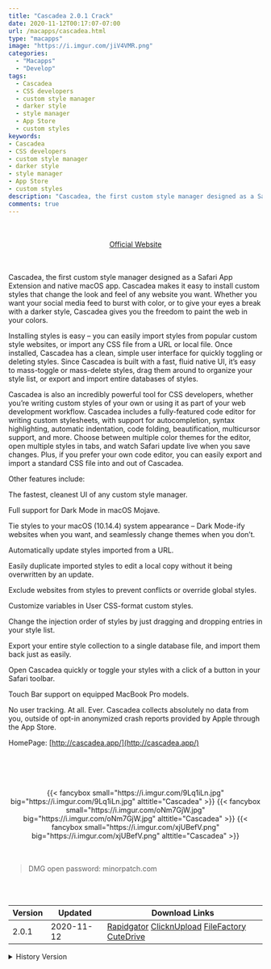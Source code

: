 ```yaml
---
title: "Cascadea 2.0.1 Crack"
date: 2020-11-12T00:17:07-07:00
url: /macapps/cascadea.html
type: "macapps"
image: "https://i.imgur.com/jiV4VMR.png"
categories:
  - "Macapps"
  - "Develop"
tags:
  - Cascadea
  - CSS developers
  - custom style manager
  - darker style
  - style manager
  - App Store
  - custom styles
keywords:
- Cascadea
- CSS developers
- custom style manager
- darker style
- style manager
- App Store
- custom styles
description: "Cascadea, the first custom style manager designed as a Safari App Extension and native macOS app. Cascadea makes it easy to install custom styles that change the look and feel of any website you want"
comments: true
---
```


<br/>
<br/>
<center>
<a href="http://cascadea.app/" target="blank"><div class="border border-blue-500 rounded-lg transition duration-500 
    ease-in-out w-48 text-lg text-blue-500 text-center px-2 hover:bg-blue-500 hover:text-white">
  Official Website 
</div></a>
</center>
<br/>
<br/>

Cascadea, the first custom style manager designed as a Safari App Extension and native macOS app. Cascadea makes it easy to install custom styles that change the look and feel of any website you want. Whether you want your social media feed to burst with color, or to give your eyes a break with a darker style, Cascadea gives you the freedom to paint the web in your colors.

Installing styles is easy – you can easily import styles from popular custom style websites, or import any CSS file from a URL or local file. Once installed, Cascadea has a clean, simple user interface for quickly toggling or deleting styles. Since Cascadea is built with a fast, fluid native UI, it’s easy to mass-toggle or mass-delete styles, drag them around to organize your style list, or export and import entire databases of styles.

Cascadea is also an incredibly powerful tool for CSS developers, whether you’re writing custom styles of your own or using it as part of your web development workflow. Cascadea includes a fully-featured code editor for writing custom stylesheets, with support for autocompletion, syntax highlighting, automatic indentation, code folding, beautification, multicursor support, and more. Choose between multiple color themes for the editor, open multiple styles in tabs, and watch Safari update live when you save changes. Plus, if you prefer your own code editor, you can easily export and import a standard CSS file into and out of Cascadea.

Other features include:

The fastest, cleanest UI of any custom style manager.

Full support for Dark Mode in macOS Mojave.

Tie styles to your macOS (10.14.4) system appearance – Dark Mode-ify websites when you want, and seamlessly change themes when you don’t.

Automatically update styles imported from a URL.

Easily duplicate imported styles to edit a local copy without it being overwritten by an update.

Exclude websites from styles to prevent conflicts or override global styles.

Customize variables in User CSS-format custom styles.

Change the injection order of styles by just dragging and dropping entries in your style list.

Export your entire style collection to a single database file, and import them back just as easily.

Open Cascadea quickly or toggle your styles with a click of a button in your Safari toolbar.

Touch Bar support on equipped MacBook Pro models.

No user tracking. At all. Ever. Cascadea collects absolutely no data from you, outside of opt-in anonymized crash reports provided by
Apple through the App Store.

HomePage: [http://cascadea.app/](http://cascadea.app/)

<br/>
<br/>
<script async src="https://pagead2.googlesyndication.com/pagead/js/adsbygoogle.js"></script>
<ins class="adsbygoogle"
     style="display:block; text-align:center;"
     data-ad-layout="in-article"
     data-ad-format="fluid"
     data-ad-client="ca-pub-8746275014476192"
     data-ad-slot="5144997159"></ins>
<script>
     (adsbygoogle = window.adsbygoogle || []).push({});
</script>
<br/>
<br/>


<center>

<div class="w-full grid grid-cols-3 flex gap-2">
{{< fancybox small="https://i.imgur.com/9Lq1iLn.jpg" big="https://i.imgur.com/9Lq1iLn.jpg" alttitle="Cascadea" >}}
{{< fancybox small="https://i.imgur.com/oNm7GjW.jpg" big="https://i.imgur.com/oNm7GjW.jpg" alttitle="Cascadea" >}}
{{< fancybox small="https://i.imgur.com/xjUBefV.png" big="https://i.imgur.com/xjUBefV.png" alttitle="Cascadea" >}}
</div>


</center>

<br/>
<br/>


> DMG open password: minorpatch.com

<br/>

<br/>
<div id="history_version" class="history_version">

| Version | Updated | Download Links |
| ---- | ---- | ---- |
| 2.0.1 | 2020-11-12 | [Rapidgator](https://ouo.io/RDBjSQ)   [ClicknUpload](https://ouo.io/5A8flh)   [FileFactory](https://ouo.io/jec0i6)   [CuteDrive](https://ouo.io/ng4v0t) |
<details>
<summary>History Version</summary>

| Version | Updated | Download Links |
| ---- | ---- | ---- |
| 2.0 | 2020-11-10 | [Rapidgator](https://ouo.io/xY70T5)   [ClicknUpload](https://ouo.io/XQ89jx)   [FileFactory](https://ouo.io/xz3Dd6)   [CuteDrive](https://ouo.io/UI48Xf) |
| 1.5.5 | 2020-06-26 | [UsersCloud](https://ouo.io/htLvTq)   [ClicknUpload](https://ouo.io/2qUwMj)   [FileFactory](https://ouo.io/2ogryW)   [CuteDrive](https://ouo.io/N22EJI) |
| 1.5.4 | 2020-05-12 | [UsersCloud](https://ouo.io/oK2SLC)   [ClicknUpload](https://ouo.io/hL1CSS)   [FileFactory](https://ouo.io/07rVehX)   [CuteDrive](https://ouo.io/7vwN1V) |
| 1.5.3 | 2020-05-04 | [UsersCloud](https://ouo.io/sdz1Nr)   [ClicknUpload](https://ouo.io/MCB0k7)   [FileFactory](https://ouo.io/Jkbsx7K)   [CuteDrive](https://ouo.io/8eehTp) |
| 1.5.2 | 2020-04-22 | [UsersCloud](https://ouo.io/Qc3VJg)   [ClicknUpload](https://ouo.io/t7DOoQ)   [FileFactory](https://ouo.io/TfnE2ok)   [CuteDrive](https://ouo.io/296LbQ) |
| 1.5.1 | 2020-04-18 | [UsersCloud](https://ouo.io/b4WsmJ)   [ClicknUpload](https://ouo.io/NQNC9i)   [FileFactory](https://ouo.io/q77zTc)   [CuteDrive](https://ouo.io/Op8V5V) |
| 1.5 | 2020-04-17 | [UsersCloud](https://ouo.io/g82u7Co)   [ClicknUpload](https://ouo.io/Ltq7IW)   [FileFactory](https://ouo.io/1c8Tyt)   [CuteDrive](https://ouo.io/4IBqcf) |
</details>

</div>
